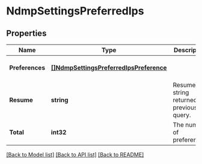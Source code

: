 # NdmpSettingsPreferredIps

## Properties
Name | Type | Description | Notes
------------ | ------------- | ------------- | -------------
**Preferences** | [**[]NdmpSettingsPreferredIpsPreference**](NdmpSettingsPreferredIpsPreference.md) |  | [optional] [default to null]
**Resume** | **string** | Resume string returned by previous query. | [optional] [default to null]
**Total** | **int32** | The number of preferences. | [optional] [default to null]

[[Back to Model list]](../README.md#documentation-for-models) [[Back to API list]](../README.md#documentation-for-api-endpoints) [[Back to README]](../README.md)


